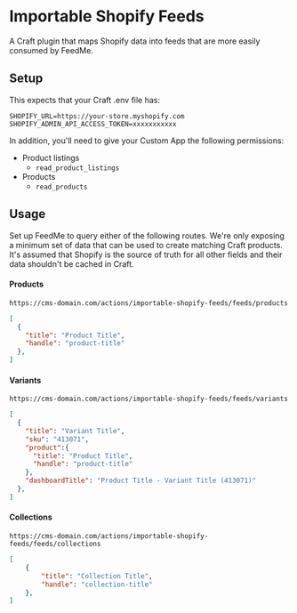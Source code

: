 # Importable Shopify Feeds

A Craft plugin that maps Shopify data into feeds that are more easily consumed by FeedMe.

## Setup

This expects that your Craft .env file has:

```env
SHOPIFY_URL=https://your-store.myshopify.com
SHOPIFY_ADMIN_API_ACCESS_TOKEN=xxxxxxxxxxx
```

In addition, you'll need to give your Custom App the following permissions:

- Product listings
  - `read_product_listings`
- Products
  - `read_products`

## Usage

Set up FeedMe to query either of the following routes.  We're only exposing a minimum set of data that can be used to create matching Craft products.  It's assumed that Shopify is the source of truth for all other fields and their data shouldn't be cached in Craft.

#### Products

`https://cms-domain.com/actions/importable-shopify-feeds/feeds/products`

```json
[
  {
    "title": "Product Title",
    "handle": "product-title"
  },
]
```

#### Variants

`https://cms-domain.com/actions/importable-shopify-feeds/feeds/variants`

```json
[
  {
    "title": "Variant Title",
    "sku": "413071",
    "product":{
      "title": "Product Title",
      "handle": "product-title"
    },
    "dashboardTitle": "Product Title - Variant Title (413071)"
  },
]
```

#### Collections

`https://cms-domain.com/actions/importable-shopify-feeds/feeds/collections`

```json
[
	{
		"title": "Collection Title",
		"handle": "collection-title"
	},
]
```
